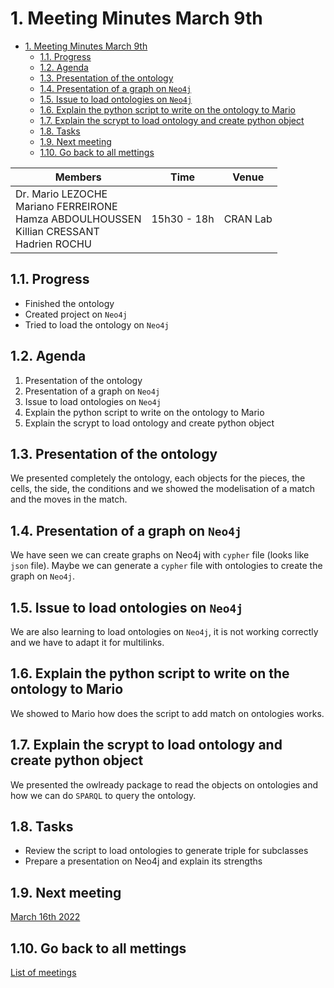 
# 1. Meeting Minutes March 9th

- [1. Meeting Minutes March 9th](#1-meeting-minutes-march-9th)
  - [1.1. Progress](#11-progress)
  - [1.2. Agenda](#12-agenda)
  - [1.3. Presentation of the ontology](#13-presentation-of-the-ontology)
  - [1.4. Presentation of a graph on `Neo4j`](#14-presentation-of-a-graph-on-neo4j)
  - [1.5. Issue to load ontologies on `Neo4j`](#15-issue-to-load-ontologies-on-neo4j)
  - [1.6. Explain the python script to write on the ontology to Mario](#16-explain-the-python-script-to-write-on-the-ontology-to-mario)
  - [1.7. Explain the scrypt to load ontology and create python object](#17-explain-the-scrypt-to-load-ontology-and-create-python-object)
  - [1.8. Tasks](#18-tasks)
  - [1.9. Next meeting](#19-next-meeting)
  - [1.10. Go back to all mettings](#110-go-back-to-all-mettings)

| Members 	| Time 	| Venue 	|
|---	|---	|---	|
| Dr. Mario LEZOCHE<br>Mariano FERREIRONE<br>Hamza ABDOULHOUSSEN<br>Killian CRESSANT<br>Hadrien ROCHU 	| 15h30 - 18h 	| CRAN Lab 	|

## 1.1. Progress
- Finished the ontology
- Created project on `Neo4j`
- Tried to load the ontology on `Neo4j`


## 1.2. Agenda
1. Presentation of the ontology
2. Presentation of a graph on `Neo4j`
3. Issue to load ontologies on `Neo4j`
4. Explain the python script to write on the ontology to Mario
5. Explain the scrypt to load ontology and create python object


## 1.3. Presentation of the ontology
We presented completely the ontology, each objects for the pieces, the cells, the side, the conditions
and we showed the modelisation of a match and the moves in the match.


## 1.4. Presentation of a graph on `Neo4j`
We have seen we can create graphs on Neo4j with `cypher` file (looks like `json` file). Maybe we can
generate a `cypher` file with ontologies to create the graph on `Neo4j`.

## 1.5. Issue to load ontologies on `Neo4j`
We are also learning to load ontologies on `Neo4j`, it is not working correctly and we have to adapt it
for multilinks.

## 1.6. Explain the python script to write on the ontology to Mario
We showed to Mario how does the script to add match on ontologies works.

## 1.7. Explain the scrypt to load ontology and create python object
We presented the owlready package to read the objects on ontologies and how we can do `SPARQL` to
query the ontology.

## 1.8. Tasks
- Review the script to load ontologies to generate triple for subclasses
- Prepare a presentation on Neo4j and explain its strengths

## 1.9. Next meeting
[March 16th 2022](2022_03_16.md)

## 1.10. Go back to all mettings
[List of meetings](../ReadMe.md)
